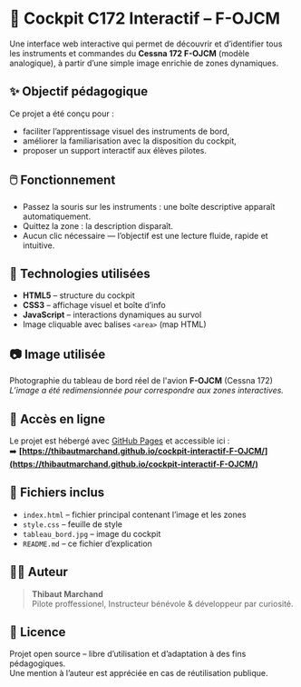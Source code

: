 # 🛫 Cockpit C172 Interactif – F-OJCM

Une interface web interactive qui permet de découvrir et d’identifier tous les instruments et commandes du **Cessna 172 F-OJCM** (modèle analogique), à partir d’une simple image enrichie de zones dynamiques.

## ✨ Objectif pédagogique

Ce projet a été conçu pour :
- faciliter l’apprentissage visuel des instruments de bord,
- améliorer la familiarisation avec la disposition du cockpit,
- proposer un support interactif aux élèves pilotes.

## 🖱️ Fonctionnement

- Passez la souris sur les instruments : une boîte descriptive apparaît automatiquement.
- Quittez la zone : la description disparaît.
- Aucun clic nécessaire — l’objectif est une lecture fluide, rapide et intuitive.

## 🔧 Technologies utilisées

- **HTML5** – structure du cockpit
- **CSS3** – affichage visuel et boîte d’info
- **JavaScript** – interactions dynamiques au survol
- Image cliquable avec balises `<area>` (map HTML)

## 📷 Image utilisée

Photographie du tableau de bord réel de l'avion **F-OJCM** (Cessna 172)  
_L’image a été redimensionnée pour correspondre aux zones interactives._

## 🚀 Accès en ligne

Le projet est hébergé avec [GitHub Pages](https://pages.github.com) et accessible ici :  
➡️ **[https://thibautmarchand.github.io/cockpit-interactif-F-OJCM/](https://thibautmarchand.github.io/cockpit-interactif-F-OJCM/)**

## 📁 Fichiers inclus

- `index.html` – fichier principal contenant l’image et les zones
- `style.css` – feuille de style
- `tableau_bord.jpg` – image du cockpit
- `README.md` – ce fichier d’explication

## 🧑‍✈️ Auteur

> **Thibaut Marchand**  
> Pilote proffessionel, Instructeur bénévole & développeur par curiosité.

## 📘 Licence

Projet open source – libre d’utilisation et d’adaptation à des fins pédagogiques.  
Une mention à l’auteur est appréciée en cas de réutilisation publique.

